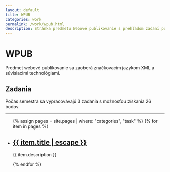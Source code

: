 ```yaml
---
layout: default
title: WPUB
categories: work
permalink: /work/wpub.html
description: Stránka predmetu Webové publikovanie s prehľadom zadaní počas celého semestra.
---
```

# WPUB

Predmet webové publikovanie sa zaoberá značkovacím jazykom XML a súvisiacimi technológiami. 

## Zadania

Počas semestra sa vypracovávajú 3 zadania s možnosťou získania 26 bodov.

___
  <ul class="post-list">
    {% assign pages = site.pages | where: "categories", "task" %}
    {% for item in pages %}
    <li>
        <h2>
          <a class="post-link" href="{{ item.url | relative_url }}">{{ item.title | escape }}</a>
        </h2>
        <p>{{ item.description }}</p>
    </li>
    {% endfor %}
  </ul>